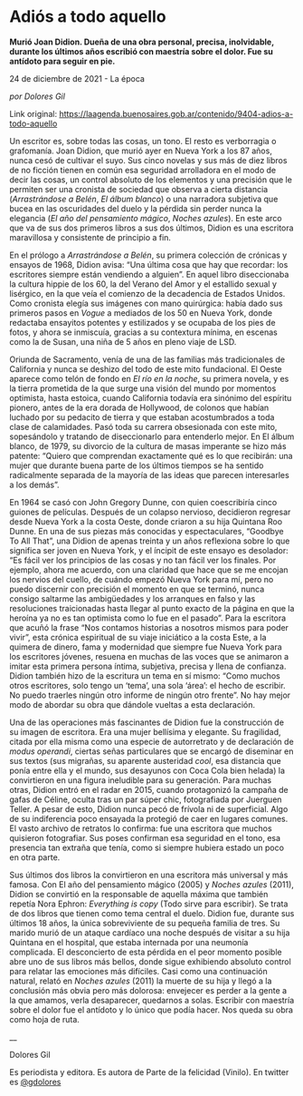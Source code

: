 # Adiós a todo aquello

**Murió Joan Didion. Dueña de una obra personal, precisa, inolvidable, durante los últimos años escribió con maestría sobre el dolor. Fue su antídoto para seguir en pie.**

24 de diciembre de 2021 - La época

_por Dolores Gil_

Link original: https://laagenda.buenosaires.gob.ar/contenido/9404-adios-a-todo-aquello



Un escritor es, sobre todas las cosas, un tono. El resto es verborragia o grafomanía. Joan Didion, que murió ayer en Nueva York a los 87 años, nunca cesó de cultivar el suyo. Sus cinco novelas y sus más de diez libros de no ficción tienen en común esa seguridad arrolladora en el modo de decir las cosas, un control absoluto de los elementos y una precisión que le permiten ser una cronista de sociedad que observa a cierta distancia (*Arrastrándose a Belén*, *El álbum blanco*) o una narradora subjetiva que bucea en las oscuridades del duelo y la pérdida sin perder nunca la elegancia (*El año del pensamiento mágico*, *Noches azules*). En este arco que va de sus dos primeros libros a sus dos últimos, Didion es una escritora maravillosa y consistente de principio a fin.




En el prólogo a *Arrastrándose a Belén*, su primera colección de crónicas y ensayos de 1968, Didion avisa: “Una última cosa que hay que recordar: los escritores siempre están vendiendo a alguien”. En aquel libro diseccionaba la cultura hippie de los 60, la del Verano del Amor y el estallido sexual y lisérgico, en la que veía el comienzo de la decadencia de Estados Unidos. Como cronista elegía sus imágenes con mano quirúrgica: había dado sus primeros pasos en *Vogue* a mediados de los 50 en Nueva York, donde redactaba ensayitos potentes y estilizados y se ocupaba de los pies de fotos, y ahora se inmiscuía, gracias a su contextura mínima, en escenas como la de Susan, una niña de 5 años en pleno viaje de LSD.




Oriunda de Sacramento, venía de una de las familias más tradicionales de California y nunca se deshizo del todo de este mito fundacional. El Oeste aparece como telón de fondo en *El río en la noche*, su primera novela, y es la tierra prometida de la que surge una visión del mundo por momentos optimista, hasta estoica, cuando California todavía era sinónimo del espíritu pionero, antes de la era dorada de Hollywood, de colonos que habían luchado por su pedacito de tierra y que estaban acostumbrados a toda clase de calamidades. Pasó toda su carrera obsesionada con este mito, sopesándolo y tratando de diseccionarlo para entenderlo mejor. En El álbum blanco, de 1979, su divorcio de la cultura de masas imperante se hizo más patente: “Quiero que comprendan exactamente qué es lo que recibirán: una mujer que durante buena parte de los últimos tiempos se ha sentido radicalmente separada de la mayoría de las ideas que parecen interesarles a los demás”.




En 1964 se casó con John Gregory Dunne, con quien coescribiría cinco guiones de películas. Después de un colapso nervioso, decidieron regresar desde Nueva York a la costa Oeste, donde criaron a su hija Quintana Roo Dunne. En una de sus piezas más conocidas y espectaculares, “Goodbye To All That”, una Didion de apenas treinta y un años reflexiona sobre lo que significa ser joven en Nueva York, y el íncipit de este ensayo es desolador: “Es fácil ver los principios de las cosas y no tan fácil ver los finales. Por ejemplo, ahora me acuerdo, con una claridad que hace que se me encojan los nervios del cuello, de cuándo empezó Nueva York para mí, pero no puedo discernir con precisión el momento en que se terminó, nunca consigo saltarme las ambigüedades y los arranques en falso y las resoluciones traicionadas hasta llegar al punto exacto de la página en que la heroína ya no es tan optimista como lo fue en el pasado”. Para la escritora que acuñó la frase “Nos contamos historias a nosotros mismos para poder vivir”, esta crónica espiritual de su viaje iniciático a la costa Este, a la quimera de dinero, fama y modernidad que siempre fue Nueva York para los escritores jóvenes, resuena en muchas de las voces que se animaron a imitar esta primera persona íntima, subjetiva, precisa y llena de confianza. Didion también hizo de la escritura un tema en sí mismo: “Como muchos otros escritores, solo tengo un ‘tema’, una sola ‘área’: el hecho de escribir. No puedo traerles ningún otro informe de ningún otro frente”. No hay mejor modo de abordar su obra que dándole vueltas a esta declaración.




Una de las operaciones más fascinantes de Didion fue la construcción de su imagen de escritora. Era una mujer bellísima y elegante. Su fragilidad, citada por ella misma como una especie de autorretrato y de declaración de *modus operandi*, ciertas señas particulares que se encargó de diseminar en sus textos (sus migrañas, su aparente austeridad *cool*, esa distancia que ponía entre ella y el mundo, sus desayunos con Coca Cola bien helada) la convirtieron en una figura ineludible para su generación. Para muchas otras, Didion entró en el radar en 2015, cuando protagonizó la campaña de gafas de Céline, oculta tras un par súper chic, fotografiada por Juerguen Teller. A pesar de esto, Didion nunca pecó de frívola ni de superficial. Algo de su indiferencia poco ensayada la protegió de caer en lugares comunes. El vasto archivo de retratos lo confirma: fue una escritora que muchos quisieron fotografiar. Sus poses confirman esa seguridad en el tono, esa presencia tan extraña que tenía, como si siempre hubiera estado un poco en otra parte.




Sus últimos dos libros la convirtieron en una escritora más universal y más famosa. Con El año del pensamiento mágico (2005) y *Noches azules* (2011), Didion se convirtió en la responsable de aquella máxima que también repetía Nora Ephron: *Everything is copy* (Todo sirve para escribir). Se trata de dos libros que tienen como tema central el duelo. Didion fue, durante sus últimos 18 años, la única sobreviviente de su pequeña familia de tres. Su marido murió de un ataque cardíaco una noche después de visitar a su hija Quintana en el hospital, que estaba internada por una neumonía complicada. El desconcierto de esta pérdida en el peor momento posible abre uno de sus libros más bellos, donde sigue exhibiendo absoluto control para relatar las emociones más difíciles. Casi como una continuación natural, relató en *Noches azules* (2011) la muerte de su hija y llegó a la conclusión más obvia pero más dolorosa: envejecer es perder a la gente a la que amamos, verla desaparecer, quedarnos a solas. Escribir con maestría sobre el dolor fue el antídoto y lo único que podía hacer. Nos queda su obra como hoja de ruta.




\_\_




Dolores Gil




Es periodista y editora. Es autora de Parte de la felicidad (Vinilo). En twitter es [@gdolores](https://twitter.com/gdolores)



